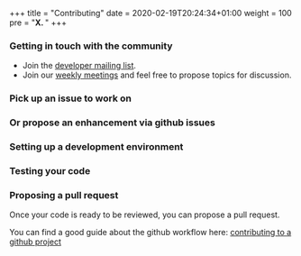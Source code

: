 +++
title = "Contributing"
date = 2020-02-19T20:24:34+01:00
weight = 100
pre = "<b>X. </b>"
+++

### Getting in touch with the community

* Join the [developer mailing list](https://bit.ly/submariner-dev).
* Join our [weekly meetings](https://docs.google.com/document/d/1qnZ2LpF_rXGfnYYPNTldQ4WbeEUxwnuQD-xTC6GbZdg/edit) and feel free to propose topics for discussion.

### Pick up an issue to work on

### Or propose an enhancement via github issues

### Setting up a development environment

### Testing your code

### Proposing a pull request
Once your code is ready to be reviewed, you can propose a pull request.

You can find a good guide about the github workflow here: [contributing to a github project](https://git-scm.com/book/en/v2/GitHub-Contributing-to-a-Project)

